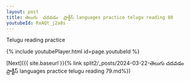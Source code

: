```yaml
---
layout: post
title: తెలుగు  చదవడం  ప్రాక్టీస్ languages practice telugu reading 80
youtubeId: RxAQt_j2a8s
---
```

 
 
Telugu reading practice
 
 
 
 
 


{% include youtubePlayer.html id=page.youtubeId %}
 
[Next]({{ site.baseurl }}{% link  split2/_posts/2024-03-22-తెలుగు  చదవడం  ప్రాక్టీస్ languages practice telugu reading 79.md%})
 

